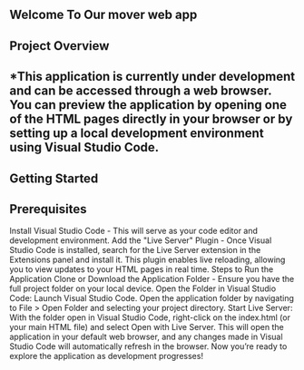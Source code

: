 Welcome To Our mover web app
----------------------------------------
Project Overview
---------------------------------------------------
*This application is currently under development and can be accessed through a web browser. You can preview the application by opening one of the HTML pages directly in your browser or by setting up a local development environment using Visual Studio Code.
---------------------------------------------------------------
Getting Started
-------------------
Prerequisites
-------------------
Install Visual Studio Code - This will serve as your code editor and development environment.
Add the "Live Server" Plugin - Once Visual Studio Code is installed, search for the Live Server extension in the Extensions panel and install it. This plugin enables live reloading, allowing you to view updates to your HTML pages in real time.
Steps to Run the Application
Clone or Download the Application Folder - Ensure you have the full project folder on your local device.
Open the Folder in Visual Studio Code:
Launch Visual Studio Code.
Open the application folder by navigating to File > Open Folder and selecting your project directory.
Start Live Server:
With the folder open in Visual Studio Code, right-click on the index.html (or your main HTML file) and select Open with Live Server.
This will open the application in your default web browser, and any changes made in Visual Studio Code will automatically refresh in the browser.
Now you’re ready to explore the application as development progresses!
